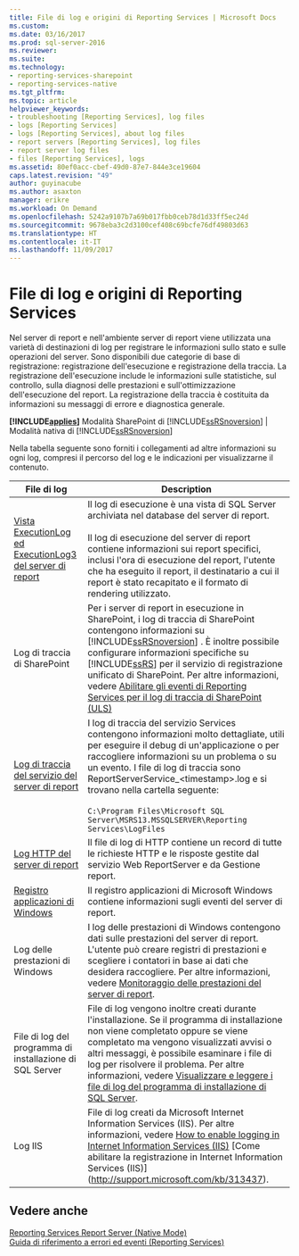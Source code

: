 ```yaml
---
title: File di log e origini di Reporting Services | Microsoft Docs
ms.custom: 
ms.date: 03/16/2017
ms.prod: sql-server-2016
ms.reviewer: 
ms.suite: 
ms.technology:
- reporting-services-sharepoint
- reporting-services-native
ms.tgt_pltfrm: 
ms.topic: article
helpviewer_keywords:
- troubleshooting [Reporting Services], log files
- logs [Reporting Services]
- logs [Reporting Services], about log files
- report servers [Reporting Services], log files
- report server log files
- files [Reporting Services], logs
ms.assetid: 80ef0acc-cbef-49d0-87e7-844e3ce19604
caps.latest.revision: "49"
author: guyinacube
ms.author: asaxton
manager: erikre
ms.workload: On Demand
ms.openlocfilehash: 5242a9107b7a69b017fbb0ceb78d1d33ff5ec24d
ms.sourcegitcommit: 9678eba3c2d3100cef408c69bcfe76df49803d63
ms.translationtype: HT
ms.contentlocale: it-IT
ms.lasthandoff: 11/09/2017
---
```

# <a name="reporting-services-log-files-and-sources"></a>File di log e origini di Reporting Services
  Nel server di report e nell'ambiente server di report viene utilizzata una varietà di destinazioni di log per registrare le informazioni sullo stato e sulle operazioni del server. Sono disponibili due categorie di base di registrazione: registrazione dell'esecuzione e registrazione della traccia. La registrazione dell'esecuzione include le informazioni sulle statistiche, sul controllo, sulla diagnosi delle prestazioni e sull'ottimizzazione dell'esecuzione del report. La registrazione della traccia è costituita da informazioni su messaggi di errore e diagnostica generale.  
  
 **[!INCLUDE[applies](../../includes/applies-md.md)]** Modalità SharePoint di [!INCLUDE[ssRSnoversion](../../includes/ssrsnoversion-md.md)] | Modalità nativa di [!INCLUDE[ssRSnoversion](../../includes/ssrsnoversion-md.md)]  
  
 Nella tabella seguente sono forniti i collegamenti ad altre informazioni su ogni log, compresi il percorso del log e le indicazioni per visualizzarne il contenuto.  
  
|File di log|Description|  
|---------|-----------------|  
|[Vista ExecutionLog ed ExecutionLog3 del server di report](../../reporting-services/report-server/report-server-executionlog-and-the-executionlog3-view.md)|Il log di esecuzione è una vista di SQL Server archiviata nel database del server di report.<br /><br /> Il log di esecuzione del server di report contiene informazioni sui report specifici, inclusi l'ora di esecuzione del report, l'utente che ha eseguito il report, il destinatario a cui il report è stato recapitato e il formato di rendering utilizzato.|  
|Log di traccia di SharePoint|Per i server di report in esecuzione in SharePoint, i log di traccia di SharePoint contengono informazioni su [!INCLUDE[ssRSnoversion](../../includes/ssrsnoversion-md.md)] . È inoltre possibile configurare informazioni specifiche su [!INCLUDE[ssRS](../../includes/ssrs-md.md)] per il servizio di registrazione unificato di SharePoint. Per altre informazioni, vedere [Abilitare gli eventi di Reporting Services per il log di traccia di SharePoint &#40;ULS&#41;](../../reporting-services/report-server/turn-on-reporting-services-events-for-the-sharepoint-trace-log-uls.md)|  
|[Log di traccia del servizio del server di report](../../reporting-services/report-server/report-server-service-trace-log.md)|I log di traccia del servizio Services contengono informazioni molto dettagliate, utili per eseguire il debug di un'applicazione o per raccogliere informazioni su un problema o su un evento. I file di log di traccia sono ReportServerService_\<timestamp>.log e si trovano nella cartella seguente:<br /><br /> `C:\Program Files\Microsoft SQL Server\MSRS13.MSSQLSERVER\Reporting Services\LogFiles`|  
|[Log HTTP del server di report](../../reporting-services/report-server/report-server-http-log.md)|Il file di log di HTTP contiene un record di tutte le richieste HTTP e le risposte gestite dal servizio Web ReportServer e da Gestione report.|  
|[Registro applicazioni di Windows](../../reporting-services/report-server/windows-application-log.md)|Il registro applicazioni di Microsoft Windows contiene informazioni sugli eventi del server di report.|  
|Log delle prestazioni di Windows|I log delle prestazioni di Windows contengono dati sulle prestazioni del server di report. L'utente può creare registri di prestazioni e scegliere i contatori in base ai dati che desidera raccogliere. Per altre informazioni, vedere [Monitoraggio delle prestazioni del server di report](../../reporting-services/report-server/monitoring-report-server-performance.md).|  
|File di log del programma di installazione di SQL Server|File di log vengono inoltre creati durante l'installazione. Se il programma di installazione non viene completato oppure se viene completato ma vengono visualizzati avvisi o altri messaggi, è possibile esaminare i file di log per risolvere il problema. Per altre informazioni, vedere [Visualizzare e leggere i file di log del programma di installazione di SQL Server](../../database-engine/install-windows/view-and-read-sql-server-setup-log-files.md).|  
|Log IIS|File di log creati da Microsoft Internet Information Services (IIS). Per altre informazioni, vedere [How to enable logging in Internet Information Services (IIS)](http://support.microsoft.com/kb/313437) [Come abilitare la registrazione in Internet Information Services (IIS)] (http://support.microsoft.com/kb/313437).|  
  
## <a name="see-also"></a>Vedere anche  
 [Reporting Services Report Server &#40;Native Mode&#41;](../../reporting-services/report-server/reporting-services-report-server-native-mode.md)   
 [Guida di riferimento a errori ed eventi &#40;Reporting Services&#41;](../../reporting-services/troubleshooting/errors-and-events-reference-reporting-services.md)  
  
  
